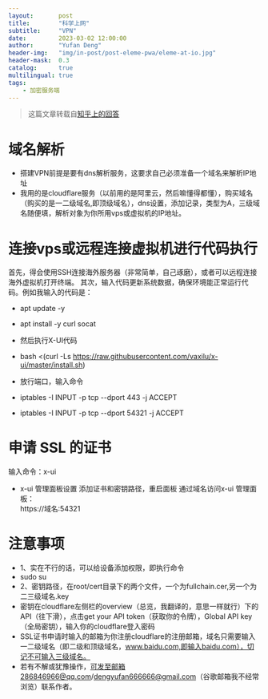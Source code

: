 ```yaml
---
layout:       post
title:        "科学上网"
subtitle:     "VPN"
date:         2023-03-02 12:00:00
author:       "Yufan Deng"
header-img:   "img/in-post/post-eleme-pwa/eleme-at-io.jpg"
header-mask:  0.3
catalog:      true
multilingual: true
tags:
    - 加密服务端
---
```


> 这篇文章转载自[知乎上的回答](http://www.zhihu.com/question/25657351/answer/31278511)
# 域名解析
- 搭建VPN前提是要有dns解析服务，这要求自己必须准备一个域名来解析IP地址
- 我用的是cloudflare服务（以前用的是阿里云，然后嘛懂得都懂），购买域名（购买的是一二级域名,即顶级域名），dns设置，添加记录，类型为A，三级域名随便填，解析对象为你所用vps或虚拟机的IP地址。
# 连接vps或远程连接虚拟机进行代码执行
首先，得会使用SSH连接海外服务器（非常简单，自己琢磨），或者可以远程连接海外虚拟机打开终端。
其次，输入代码更新系统数据，确保环境能正常运行代码。例如我输入的代码是：
- apt update -y 
- apt install -y curl socat
- 然后执行X-UI代码
- bash <(curl -Ls https://raw.githubusercontent.com/vaxilu/x-ui/master/install.sh)
- 放行端口，输入命令

- iptables -I INPUT -p tcp --dport 443 -j ACCEPT
- iptables -I INPUT -p tcp --dport 54321 -j ACCEPT
# 申请 SSL 的证书
输入命令：x-ui

- x-ui 管理面板设置
添加证书和密钥路径，重启面板
通过域名访问x-ui 管理面板：<br>https://域名:54321
# 注意事项
- 1、实在不行的话，可以给设备添加权限，即执行命令
- sudo su
- 2、密钥路径，在root/cert目录下的两个文件，一个为fullchain.cer,另一个为二三级域名.key
- 密钥在cloudflare左侧栏的overview（总览，我翻译的，意思一样就行）下的API（往下滑），点击get your API token（获取你的令牌），Global API key（全局密钥），输入你的cloudflare登入密码
- SSL证书申请时输入的邮箱为你注册cloudflare的注册邮箱，域名只需要输入一二级域名（即二级和顶级域名，www.baidu.com,即输入baidu.com），切记不可输入三级域名。
- 若有不解或犹豫操作，可发至邮箱286846966@qq.com/dengyufan666666@gmail.com（谷歌邮箱我不经常浏览）联系作者。


<div >
   
</div>
